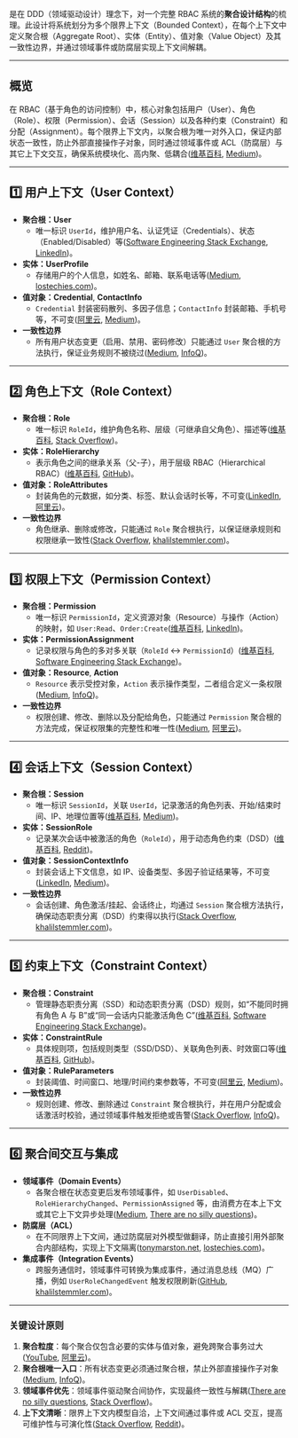 是在 DDD（领域驱动设计）理念下，对一个完整 RBAC 系统的**聚合设计结构**的梳理。此设计将系统划分为多个限界上下文（Bounded Context），在每个上下文中定义聚合根（Aggregate Root）、实体（Entity）、值对象（Value Object）及其一致性边界，并通过领域事件或防腐层实现上下文间解耦。

------

## 概览

在 RBAC（基于角色的访问控制）中，核心对象包括用户（User）、角色（Role）、权限（Permission）、会话（Session）以及各种约束（Constraint）和分配（Assignment）。每个限界上下文内，以聚合根为唯一对外入口，保证内部状态一致性，防止外部直接操作子对象，同时通过领域事件或 ACL（防腐层）与其它上下文交互，确保系统模块化、高内聚、低耦合([维基百科](https://en.wikipedia.org/wiki/Role-based_access_control?utm_source=chatgpt.com), [Medium](https://medium.com/ssense-tech/ddd-beyond-the-basics-mastering-aggregate-design-26591e218c8c?utm_source=chatgpt.com))。

------

## 1️⃣ 用户上下文（User Context）

- **聚合根：User**
  - 唯一标识 `UserId`，维护用户名、认证凭证（Credentials）、状态（Enabled/Disabled）等([Software Engineering Stack Exchange](https://softwareengineering.stackexchange.com/questions/367659/implementing-ddd-users-and-permissions?utm_source=chatgpt.com), [LinkedIn](https://www.linkedin.com/pulse/embracing-domain-driven-design-deep-dive-core-concepts-rakesh-rathi?utm_source=chatgpt.com))。
- **实体：UserProfile**
  - 存储用户的个人信息，如姓名、邮箱、联系电话等([Medium](https://medium.com/ssense-tech/ddd-beyond-the-basics-mastering-aggregate-design-26591e218c8c?utm_source=chatgpt.com), [lostechies.com](https://lostechies.com/jimmybogard/2008/05/21/entities-value-objects-aggregates-and-roots/?utm_source=chatgpt.com))。
- **值对象：Credential**, **ContactInfo**
  - `Credential` 封装密码散列、多因子信息；`ContactInfo` 封装邮箱、手机号等，不可变([阿里云](https://www.alibabacloud.com/blog/an-in-depth-understanding-of-aggregation-in-domain-driven-design_598034?utm_source=chatgpt.com), [Medium](https://medium.com/@nirajranasinghe/implement-value-objects-with-domain-driven-design-ddd-3aeb4e88cee5?utm_source=chatgpt.com))。
- **一致性边界**
  - 所有用户状态变更（启用、禁用、密码修改）只能通过 `User` 聚合根的方法执行，保证业务规则不被绕过([Medium](https://medium.com/@aforank/domain-driven-design-aggregates-in-practice-bcced7d21ae5?utm_source=chatgpt.com), [InfoQ](https://www.infoq.com/news/2015/01/aggregates-value-objects-ddd/?utm_source=chatgpt.com))。

------

## 2️⃣ 角色上下文（Role Context）

- **聚合根：Role**
  - 唯一标识 `RoleId`，维护角色名称、层级（可继承自父角色）、描述等([维基百科](https://en.wikipedia.org/wiki/Role-based_access_control?utm_source=chatgpt.com), [Stack Overflow](https://stackoverflow.com/questions/11324973/bounded-contexts-and-aggregate-roots?utm_source=chatgpt.com))。
- **实体：RoleHierarchy**
  - 表示角色之间的继承关系（父-子），用于层级 RBAC（Hierarchical RBAC）([维基百科](https://en.wikipedia.org/wiki/Role-based_access_control?utm_source=chatgpt.com), [GitHub](https://github.com/kgrzybek/modular-monolith-with-ddd?utm_source=chatgpt.com))。
- **值对象：RoleAttributes**
  - 封装角色的元数据，如分类、标签、默认会话时长等，不可变([LinkedIn](https://www.linkedin.com/pulse/embracing-domain-driven-design-deep-dive-core-concepts-rakesh-rathi?utm_source=chatgpt.com), [阿里云](https://www.alibabacloud.com/blog/an-in-depth-understanding-of-aggregation-in-domain-driven-design_598034?utm_source=chatgpt.com))。
- **一致性边界**
  - 角色继承、删除或修改，只能通过 `Role` 聚合根执行，以保证继承规则和权限继承一致性([Stack Overflow](https://stackoverflow.com/a/51885502?utm_source=chatgpt.com), [khalilstemmler.com](https://khalilstemmler.com/articles/typescript-domain-driven-design/aggregate-design-persistence/?utm_source=chatgpt.com))。

------

## 3️⃣ 权限上下文（Permission Context）

- **聚合根：Permission**
  - 唯一标识 `PermissionId`，定义资源对象（Resource）与操作（Action）的映射，如 `User:Read`、`Order:Create`([维基百科](https://en.wikipedia.org/wiki/Role-based_access_control?utm_source=chatgpt.com), [LinkedIn](https://www.linkedin.com/pulse/embracing-domain-driven-design-deep-dive-core-concepts-rakesh-rathi?utm_source=chatgpt.com))。
- **实体：PermissionAssignment**
  - 记录权限与角色的多对多关联（`RoleId` ↔ `PermissionId`）([维基百科](https://en.wikipedia.org/wiki/Role-based_access_control?utm_source=chatgpt.com), [Software Engineering Stack Exchange](https://softwareengineering.stackexchange.com/questions/367659/implementing-ddd-users-and-permissions?utm_source=chatgpt.com))。
- **值对象：Resource**, **Action**
  - `Resource` 表示受控对象，`Action` 表示操作类型，二者组合定义一条权限([Medium](https://medium.com/@nirajranasinghe/implement-value-objects-with-domain-driven-design-ddd-3aeb4e88cee5?utm_source=chatgpt.com), [InfoQ](https://www.infoq.com/news/2015/01/aggregates-value-objects-ddd/?utm_source=chatgpt.com))。
- **一致性边界**
  - 权限创建、修改、删除以及分配给角色，只能通过 `Permission` 聚合根的方法完成，保证权限集的完整性和唯一性([Medium](https://medium.com/@aforank/domain-driven-design-aggregates-in-practice-bcced7d21ae5?utm_source=chatgpt.com), [阿里云](https://www.alibabacloud.com/blog/an-in-depth-understanding-of-aggregation-in-domain-driven-design_598034?utm_source=chatgpt.com))。

------

## 4️⃣ 会话上下文（Session Context）

- **聚合根：Session**
  - 唯一标识 `SessionId`，关联 `UserId`，记录激活的角色列表、开始/结束时间、IP、地理位置等([维基百科](https://en.wikipedia.org/wiki/Role-based_access_control?utm_source=chatgpt.com), [Medium](https://medium.com/ssense-tech/ddd-beyond-the-basics-mastering-aggregate-design-26591e218c8c?utm_source=chatgpt.com))。
- **实体：SessionRole**
  - 记录某次会话中被激活的角色（`RoleId`），用于动态角色约束（DSD）([维基百科](https://en.wikipedia.org/wiki/Role-based_access_control?utm_source=chatgpt.com), [Reddit](https://www.reddit.com/r/DomainDrivenDesign/comments/1ap24jk/questions_about_ddd_in_a_guest_management_app/?utm_source=chatgpt.com))。
- **值对象：SessionContextInfo**
  - 封装会话上下文信息，如 IP、设备类型、多因子验证结果等，不可变([LinkedIn](https://www.linkedin.com/pulse/embracing-domain-driven-design-deep-dive-core-concepts-rakesh-rathi?utm_source=chatgpt.com), [Medium](https://medium.com/@nirajranasinghe/implement-value-objects-with-domain-driven-design-ddd-3aeb4e88cee5?utm_source=chatgpt.com))。
- **一致性边界**
  - 会话创建、角色激活/挂起、会话终止，均通过 `Session` 聚合根方法执行，确保动态职责分离（DSD）约束得以执行([Stack Overflow](https://stackoverflow.com/a/51885502?utm_source=chatgpt.com), [khalilstemmler.com](https://khalilstemmler.com/articles/typescript-domain-driven-design/aggregate-design-persistence/?utm_source=chatgpt.com))。

------

## 5️⃣ 约束上下文（Constraint Context）

- **聚合根：Constraint**
  - 管理静态职责分离（SSD）和动态职责分离（DSD）规则，如“不能同时拥有角色 A 与 B”或“同一会话内只能激活角色 C”([维基百科](https://en.wikipedia.org/wiki/Role-based_access_control?utm_source=chatgpt.com), [Software Engineering Stack Exchange](https://softwareengineering.stackexchange.com/questions/367659/implementing-ddd-users-and-permissions?utm_source=chatgpt.com))。
- **实体：ConstraintRule**
  - 具体规则项，包括规则类型（SSD/DSD）、关联角色列表、时效窗口等([维基百科](https://en.wikipedia.org/wiki/Role-based_access_control?utm_source=chatgpt.com), [GitHub](https://github.com/kgrzybek/modular-monolith-with-ddd?utm_source=chatgpt.com))。
- **值对象：RuleParameters**
  - 封装阈值、时间窗口、地理/时间约束参数等，不可变([阿里云](https://www.alibabacloud.com/blog/an-in-depth-understanding-of-aggregation-in-domain-driven-design_598034?utm_source=chatgpt.com), [Medium](https://medium.com/@nirajranasinghe/implement-value-objects-with-domain-driven-design-ddd-3aeb4e88cee5?utm_source=chatgpt.com))。
- **一致性边界**
  - 规则创建、修改、删除通过 `Constraint` 聚合根执行，并在用户分配或会话激活时校验，通过领域事件触发拒绝或告警([Stack Overflow](https://stackoverflow.com/a/51885502?utm_source=chatgpt.com), [InfoQ](https://www.infoq.com/news/2015/01/aggregates-value-objects-ddd/?utm_source=chatgpt.com))。

------

## 6️⃣ 聚合间交互与集成

- **领域事件（Domain Events）**
  - 各聚合根在状态变更后发布领域事件，如 `UserDisabled`、`RoleHierarchyChanged`、`PermissionAssigned` 等，由消费方在本上下文或其它上下文异步处理([Medium](https://medium.com/ssense-tech/ddd-beyond-the-basics-mastering-aggregate-design-26591e218c8c?utm_source=chatgpt.com), [There are no silly questions](https://carlpaton.github.io/2020/04/domain-driven-design/?utm_source=chatgpt.com))。
- **防腐层（ACL）**
  - 在不同限界上下文间，通过防腐层对外模型做翻译，防止直接引用外部聚合内部结构，实现上下文隔离([tonymarston.net](https://www.tonymarston.net/php-mysql/dont-do-domain-driven-design.html?utm_source=chatgpt.com), [lostechies.com](https://lostechies.com/jimmybogard/2008/05/21/entities-value-objects-aggregates-and-roots/?utm_source=chatgpt.com))。
- **集成事件（Integration Events）**
  - 跨服务通信时，领域事件可转换为集成事件，通过消息总线（MQ）广播，例如 `UserRoleChangedEvent` 触发权限刷新([GitHub](https://github.com/kgrzybek/modular-monolith-with-ddd?utm_source=chatgpt.com), [khalilstemmler.com](https://khalilstemmler.com/articles/typescript-domain-driven-design/aggregate-design-persistence/?utm_source=chatgpt.com))。

------

### 关键设计原则

1. **聚合粒度**：每个聚合仅包含必要的实体与值对象，避免跨聚合事务过大([YouTube](https://www.youtube.com/watch?v=djq0293b2bA&utm_source=chatgpt.com), [阿里云](https://www.alibabacloud.com/blog/an-in-depth-understanding-of-aggregation-in-domain-driven-design_598034?utm_source=chatgpt.com))。
2. **聚合根唯一入口**：所有状态变更必须通过聚合根，禁止外部直接操作子对象([Medium](https://medium.com/@aforank/domain-driven-design-aggregates-in-practice-bcced7d21ae5?utm_source=chatgpt.com), [InfoQ](https://www.infoq.com/news/2015/01/aggregates-value-objects-ddd/?utm_source=chatgpt.com))。
3. **领域事件优先**：领域事件驱动聚合间协作，实现最终一致性与解耦([There are no silly questions](https://carlpaton.github.io/2020/04/domain-driven-design/?utm_source=chatgpt.com), [Stack Overflow](https://stackoverflow.com/a/51885502?utm_source=chatgpt.com))。
4. **上下文清晰**：限界上下文内模型自洽，上下文间通过事件或 ACL 交互，提高可维护性与可演化性([Stack Overflow](https://stackoverflow.com/questions/11324973/bounded-contexts-and-aggregate-roots?utm_source=chatgpt.com), [Reddit](https://www.reddit.com/r/DomainDrivenDesign/comments/1ap24jk/questions_about_ddd_in_a_guest_management_app/?utm_source=chatgpt.com))。
